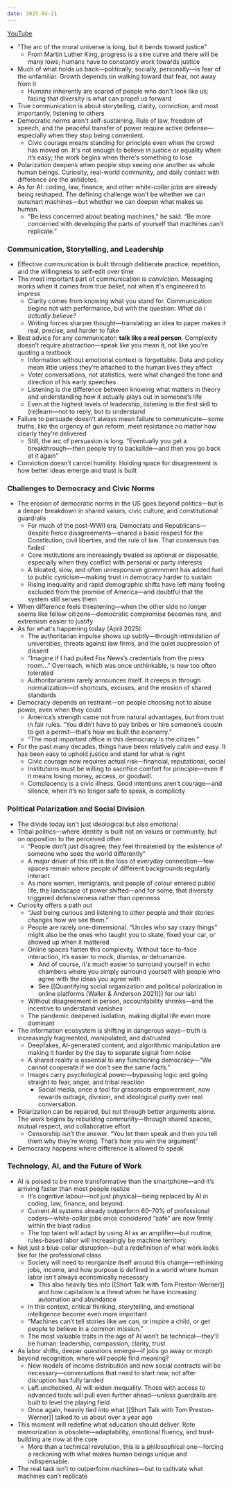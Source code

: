 ```yaml
---
date: 2025-04-21
---
```

[YouTube](https://www.youtube.com/watch?v=nU3E8r0n27w)

- "The arc of the moral universe is long, but it bends toward justice"
	- From Martin Luther King, progress is a sine curve and there will be many lows; humans have to constantly work towards justice
- Much of what holds us back—politically, socially, personally—is fear of the unfamiliar. Growth depends on walking toward that fear, not away from it
	- Humans inherently are scared of people who don't look like us; facing that diversity is what can propel us forward
- True communication is about storytelling, clarity, conviction, and most importantly, listening to others
- Democratic norms aren't self-sustaining. Rule of law, freedom of speech, and the peaceful transfer of power require active defense—especially when they stop being convenient.
	- Civic courage means standing for principle even when the crowd has moved on. It's not enough to believe in justice or equality when it’s easy; the work begins when there's something to lose
- Polarization deepens when people stop seeing one another as whole human beings. Curiosity, real-world community, and daily contact with difference are the antidotes.
- As for AI: coding, law, finance, and other white-collar jobs are already being reshaped. The defining challenge won’t be whether we can outsmart machines—but whether we can deepen what makes us human.
	- “Be less concerned about beating machines,” he said. “Be more concerned with developing the parts of yourself that machines can’t replicate.”

### Communication, Storytelling, and Leadership
- Effective communication is built through deliberate practice, repetition, and the willingness to self-edit over time
- The most important part of communication is *conviction*. Messaging works when it comes from true belief, not when it's engineered to impress
	- Clarity comes from knowing what you stand for. Communication begins not with performance, but with the question: _What do I actually believe?_
	- Writing forces sharper thought—translating an idea to paper makes it real, precise, and harder to fake
- Best advice for any communicator: **talk like a real person**. Complexity doesn’t require abstraction—speak like you mean it, not like you're quoting a textbook
	- Information without emotional context is forgettable. Data and policy mean little unless they’re attached to the human lives they affect
	- Voter conversations, not statistics, were what changed the tone and direction of his early speeches
	- Listening is the difference between knowing what matters in theory and understanding how it actually plays out in someone’s life
	- Even at the highest levels of leadership, listening is the first skill to (re)learn—not to reply, but to understand
- Failure to persuade doesn’t always mean failure to communicate—some truths, like the urgency of gun reform, meet resistance no matter how clearly they’re delivered
	- Still, the arc of persuasion is long. “Eventually you get a breakthrough—then people try to backslide—and then you go back at it again”
- Conviction doesn’t cancel humility. Holding space for disagreement is how better ideas emerge and trust is built

### Challenges to Democracy and Civic Norms
- The erosion of democratic norms in the US goes beyond politics—but is a deeper breakdown in shared values, civic culture, and constitutional guardrails
	- For much of the post-WWII era, Democrats and Republicans—despite fierce disagreements—shared a basic respect for the Constitution, civil liberties, and the rule of law. That consensus has faded
	- Core institutions are increasingly treated as optional or disposable, especially when they conflict with personal or party interests
	- A bloated, slow, and often unresponsive government has added fuel to public cynicism—making trust in democracy harder to sustain
	- Rising inequality and rapid demographic shifts have left many feeling excluded from the promise of America—and doubtful that the system still serves them
- When difference feels threatening—when the other side no longer seems like fellow citizens—democratic compromise becomes rare, and extremism easier to justify
- As for what's happening today (April 2025):
	- The authoritarian impulse shows up subtly—through intimidation of universities, threats against law firms, and the quiet suppression of dissent
	- “Imagine if I had pulled Fox News’s credentials from the press room…” Overreach, which was once unthinkable, is now too often tolerated
	- Authoritarianism rarely announces itself. It creeps in through normalization—of shortcuts, excuses, and the erosion of shared standards
- Democracy depends on restraint—on people choosing not to abuse power, even when they could
	- America’s strength came not from natural advantages, but from trust in fair rules. “You didn’t have to pay bribes or hire someone’s cousin to get a permit—that’s how we built the economy.”
	- “The most important office in this democracy is the citizen.”
- For the past many decades, things have been relatively calm and easy. It has been easy to uphold justice and stand for what is right
	- Civic courage now requires actual risk—financial, reputational, social
	- Institutions must be willing to sacrifice comfort for principle—even if it means losing money, access, or goodwill.
	- Complacency is a civic illness. Good intentions aren’t courage—and silence, when it’s no longer safe to speak, is complicity

### Political Polarization and Social Division
- The divide today isn't just ideological but also emotional
- Tribal politics—where identity is built not on values or community, but on opposition to the perceived other
	- “People don’t just disagree; they feel threatened by the existence of someone who sees the world differently"
	- A major driver of this rift is the loss of everyday connection—few spaces remain where people of different backgrounds regularly interact
	- As more women, immigrants, and people of colour entered public life, the landscape of power shifted—and for some, that diversity triggered defensiveness rather than openness
- Curiosity offers a path out
	- “Just being curious and listening to other people and their stories changes how we see them.”
	- People are rarely one-dimensional. “Uncles who say crazy things” might also be the ones who taught you to skate, fixed your car, or showed up when it mattered
	- Online spaces flatten this complexity. Without face-to-face interaction, it’s easier to mock, dismiss, or dehumanize.
		- And of course, it's much easier to surround yourself in echo chambers where you simply surround yourself with people who agree with the ideas you agree with
		- See [[Quantifying social organization and political polarization in online platforms (Waller & Anderson 2021)]] for our lab!
	- Without disagreement in person, accountability shrinks—and the incentive to understand vanishes
	- The pandemic deepened isolation, making digital life even more dominant
- The information ecosystem is shifting in dangerous ways—truth is increasingly fragmented, manipulated, and distrusted
	-  Deepfakes, AI-generated content, and algorithmic manipulation are making it harder by the day to separate signal from noise
	- A shared reality is essential to any functioning democracy—“We cannot cooperate if we don’t see the same facts.”
	- Images carry psychological power—bypassing logic and going straight to fear, anger, and tribal reaction
		- Social media, once a tool for grassroots empowerment, now rewards outrage, division, and ideological purity over real conversation.
- Polarization can be repaired, but not through better arguments alone. The work begins by rebuilding community—through shared spaces, mutual respect, and collaborative effort
	- Censorship isn’t the answer. “You let them speak and then you tell them why they’re wrong. That’s how you win the argument"
- Democracy happens where difference is allowed to speak

### Technology, AI, and the Future of Work
- AI is poised to be more transformative than the smartphone—and it’s arriving faster than most people realize
	- It’s cognitive labour—not just physical—being replaced by AI in coding, law, finance, and beyond.
	- Current AI systems already outperform 60–70% of professional coders—white-collar jobs once considered “safe” are now firmly within the blast radius
	- The top talent will adapt by using AI as an amplifier—but routine, rules-based labor will increasingly be machine territory.
- Not just a blue-collar disruption—but a redefinition of what work looks like for the professional class
	- Society will need to reorganize itself around this change—rethinking jobs, income, and how purpose is defined in a world where human labor isn’t always economically necessary
		- This also heavily ties into [[Short Talk with Tom Preston-Werner]] and how capitalism is a threat when he have increasing automation and abundance
	- In this context, critical thinking, storytelling, and emotional intelligence become even more important
	- “Machines can’t tell stories like we can, or inspire a child, or get people to believe in a common mission.”
	- The most valuable traits in the age of AI won’t be technical—they’ll be human: leadership, compassion, clarity, trust.
- As labor shifts, deeper questions emerge—if jobs go away or morph beyond recognition, where will people find meaning?
	- New models of income distribution and new social contracts will be necessary—conversations that need to start now, not after disruption has fully landed
	- Left unchecked, AI will widen inequality. Those with access to advanced tools will pull even further ahead—unless guardrails are built to level the playing field
	- Once again, heavily tied into what [[Short Talk with Tom Preston-Werner]] talked to us about over a year ago
- This moment will redefine what education should deliver. Rote memorization is obsolete—adaptability, emotional fluency, and trust-building are now at the core
	- More than a technical revolution, this is a philosophical one—forcing a reckoning with what makes human beings unique and indispensable.
- The real task isn’t to outperform machines—but to cultivate what machines can’t replicate